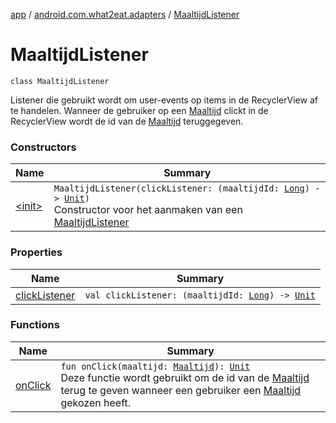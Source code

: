 [app](../../index.md) / [android.com.what2eat.adapters](../index.md) / [MaaltijdListener](./index.md)

# MaaltijdListener

`class MaaltijdListener`

Listener die gebruikt wordt om user-events op items in de RecyclerView af te handelen.
Wanneer de gebruiker op een [Maaltijd](../../android.com.what2eat.model/-maaltijd/index.md) clickt in de RecyclerView wordt de id van de [Maaltijd](../../android.com.what2eat.model/-maaltijd/index.md) teruggegeven.

### Constructors

| Name | Summary |
|---|---|
| [&lt;init&gt;](-init-.md) | `MaaltijdListener(clickListener: (maaltijdId: `[`Long`](https://kotlinlang.org/api/latest/jvm/stdlib/kotlin/-long/index.html)`) -> `[`Unit`](https://kotlinlang.org/api/latest/jvm/stdlib/kotlin/-unit/index.html)`)`<br>Constructor voor het aanmaken van een [MaaltijdListener](./index.md) |

### Properties

| Name | Summary |
|---|---|
| [clickListener](click-listener.md) | `val clickListener: (maaltijdId: `[`Long`](https://kotlinlang.org/api/latest/jvm/stdlib/kotlin/-long/index.html)`) -> `[`Unit`](https://kotlinlang.org/api/latest/jvm/stdlib/kotlin/-unit/index.html) |

### Functions

| Name | Summary |
|---|---|
| [onClick](on-click.md) | `fun onClick(maaltijd: `[`Maaltijd`](../../android.com.what2eat.model/-maaltijd/index.md)`): `[`Unit`](https://kotlinlang.org/api/latest/jvm/stdlib/kotlin/-unit/index.html)<br>Deze functie wordt gebruikt om de id van de [Maaltijd](../../android.com.what2eat.model/-maaltijd/index.md) terug te geven wanneer een gebruiker een [Maaltijd](../../android.com.what2eat.model/-maaltijd/index.md) gekozen heeft. |
